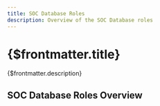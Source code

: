 ```yaml
---
title: SOC Database Roles
description: Overview of the SOC Database roles
---
```


# {$frontmatter.title}

{$frontmatter.description}

## SOC Database Roles Overview
